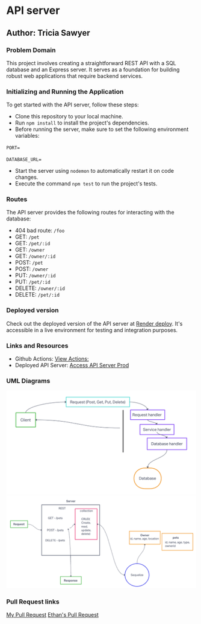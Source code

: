 # API server

## Author: Tricia Sawyer

### Problem Domain

This project involves creating a straightforward REST API with a SQL database and an Express server. It serves as a foundation for building robust web applications that require backend services.

### Initializing and Running the Application

To get started with the API server, follow these steps:

- Clone this repository to your local machine.
- Run `npm install` to install the project's dependencies.
- Before running the server, make sure to set the following environment variables:

`PORT=`

`DATABASE_URL=`

- Start the server using `nodemon` to automatically restart it on code changes.
- Execute the command `npm test` to run the project's tests.

### Routes

The API server provides the following routes for interacting with the database:

- 404 bad route: `/foo`
- GET: `/pet`
- GET: `/pet/:id`
- GET: `/owner`
- GET: `/owner/:id`
- POST: `/pet`
- POST: `/owner`
- PUT: `/owner/:id`
- PUT: `/pet/:id`
- DELETE: `/owner/:id`
- DELETE: `/pet/:id`

### Deployed version

Check out the deployed version of the API server at [Render deploy](https://api-server-prod-3588.onrender.com). It's accessible in a live environment for testing and integration purposes.

### Links and Resources

- Github Actions: [View Actions:](https://github.com/triciasawyer/api-server/actions)
- Deployed API Server: [Access API Server Prod](https://api-server-prod-3588.onrender.com)

### UML Diagrams

![Phase 1 UML Diagram](./assets/phase1.png)
![Phase 2 UML Diagram](./assets/phase2.png)

### Pull Request links

[My Pull Request](https://github.com/triciasawyer/api-server-ethanStorm/pull/1)
[Ethan's Pull Request](https://github.com/triciasawyer/api-server/pull/2)
